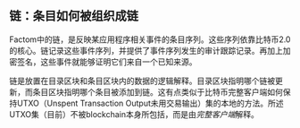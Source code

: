 ## 链：条目如何被组织成链

Factom中的链，是反映某应用程序相关事件的条目序列。这些序列依靠比特币2.0的核心。链记录这些事件序列，并提供了事件序列发生的审计跟踪记录。再加上加密签名，这些事件就能够证明它们来自一个已知来源。

链是放置在目录区块和条目区块内的数据的逻辑解释。目录区块指明哪个链被更新，而条目区块指明哪个条目被添加到链。这有点类似于比特币完整客户端如何保持UTXO（Unspent Transaction Output未用交易输出）集的本地的方法。所述UTXO集（目前）不被blockchain本身所包括，而是由*完整客户端*解释。
